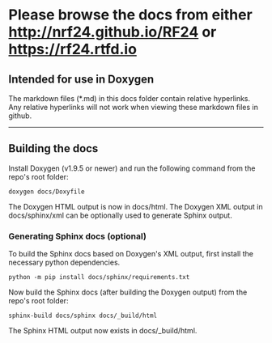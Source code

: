 # Please browse the docs from either http://nrf24.github.io/RF24 or https://rf24.rtfd.io

## Intended for use in Doxygen

The markdown files (\*.md) in this docs folder contain relative hyperlinks. Any relative hyperlinks will not work when viewing these markdown files in github.

----

## Building the docs

Install Doxygen (v1.9.5 or newer) and run the following command from the repo's root folder:

```shell
doxygen docs/Doxyfile
```

The Doxygen HTML output is now in docs/html. The Doxygen XML output in docs/sphinx/xml can be optionally used to generate Sphinx output.

### Generating Sphinx docs (optional)

To build the Sphinx docs based on Doxygen's XML output, first install the necessary python dependencies.

``` shell
python -m pip install docs/sphinx/requirements.txt
```

Now build the Sphinx docs (after building the Doxygen output) from the repo's root folder:

```shell
sphinx-build docs/sphinx docs/_build/html
```

The Sphinx HTML output now exists in docs/_build/html.
